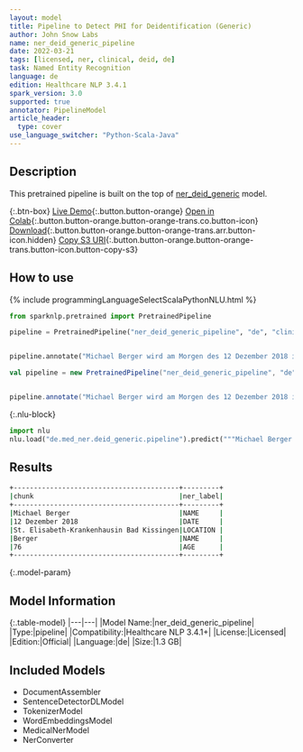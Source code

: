 ```yaml
---
layout: model
title: Pipeline to Detect PHI for Deidentification (Generic)
author: John Snow Labs
name: ner_deid_generic_pipeline
date: 2022-03-21
tags: [licensed, ner, clinical, deid, de]
task: Named Entity Recognition
language: de
edition: Healthcare NLP 3.4.1
spark_version: 3.0
supported: true
annotator: PipelineModel
article_header:
  type: cover
use_language_switcher: "Python-Scala-Java"
---
```


## Description

This pretrained pipeline is built on the top of [ner_deid_generic](https://nlp.johnsnowlabs.com/2022/01/06/ner_deid_generic_de.html) model.

{:.btn-box}
[Live Demo](https://demo.johnsnowlabs.com/healthcare/NER_DEMOGRAPHICS/){:.button.button-orange}
[Open in Colab](https://colab.research.google.com/github/JohnSnowLabs/spark-nlp-workshop/blob/master/tutorials/streamlit_notebooks/healthcare/NER_DEMOGRAPHICS.ipynb){:.button.button-orange.button-orange-trans.co.button-icon}
[Download](https://s3.amazonaws.com/auxdata.johnsnowlabs.com/clinical/models/ner_deid_generic_pipeline_de_3.4.1_3.0_1647888023955.zip){:.button.button-orange.button-orange-trans.arr.button-icon.hidden}
[Copy S3 URI](s3://auxdata.johnsnowlabs.com/clinical/models/ner_deid_generic_pipeline_de_3.4.1_3.0_1647888023955.zip){:.button.button-orange.button-orange-trans.button-icon.button-copy-s3}

## How to use



<div class="tabs-box" markdown="1">
{% include programmingLanguageSelectScalaPythonNLU.html %}

```python
from sparknlp.pretrained import PretrainedPipeline

pipeline = PretrainedPipeline("ner_deid_generic_pipeline", "de", "clinical/models")


pipeline.annotate("Michael Berger wird am Morgen des 12 Dezember 2018 ins St. Elisabeth-Krankenhaus in Bad Kissingen eingeliefert. Herr Berger ist 76 Jahre alt und hat zu viel Wasser in den Beinen.")
```
```scala
val pipeline = new PretrainedPipeline("ner_deid_generic_pipeline", "de", "clinical/models")


pipeline.annotate("Michael Berger wird am Morgen des 12 Dezember 2018 ins St. Elisabeth-Krankenhaus in Bad Kissingen eingeliefert. Herr Berger ist 76 Jahre alt und hat zu viel Wasser in den Beinen.")
```


{:.nlu-block}
```python
import nlu
nlu.load("de.med_ner.deid_generic.pipeline").predict("""Michael Berger wird am Morgen des 12 Dezember 2018 ins St. Elisabeth-Krankenhaus in Bad Kissingen eingeliefert. Herr Berger ist 76 Jahre alt und hat zu viel Wasser in den Beinen.""")
```

</div>

## Results

```bash
+-----------------------------------------+---------+
|chunk                                    |ner_label|
+-----------------------------------------+---------+
|Michael Berger                           |NAME     |
|12 Dezember 2018                         |DATE     |
|St. Elisabeth-Krankenhausin Bad Kissingen|LOCATION |
|Berger                                   |NAME     |
|76                                       |AGE      |
+-----------------------------------------+---------+
```

{:.model-param}
## Model Information

{:.table-model}
|---|---|
|Model Name:|ner_deid_generic_pipeline|
|Type:|pipeline|
|Compatibility:|Healthcare NLP 3.4.1+|
|License:|Licensed|
|Edition:|Official|
|Language:|de|
|Size:|1.3 GB|

## Included Models

- DocumentAssembler
- SentenceDetectorDLModel
- TokenizerModel
- WordEmbeddingsModel
- MedicalNerModel
- NerConverter
